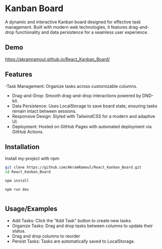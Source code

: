 
# Kanban Board


A dynamic and interactive Kanban board designed for effective task management. Built with modern web technologies, it features drag-and-drop functionality and data persistence for a seamless user experience.




## Demo

https://akramramoul.github.io/React_Kanban_Board/


## Features

-Task Management: Organize tasks across customizable columns.
- Drag-and-Drop: Smooth drag-and-drop interactions powered by DND-kit.
- Data Persistence: Uses LocalStorage to save board state, ensuring tasks remain intact between sessions.
- Responsive Design: Styled with TailwindCSS for a modern and adaptive UI.
- Deployment: Hosted on GitHub Pages with automated deployment via GitHub Actions.



## Installation

Install my-project with npm

```bash
git clone https://github.com/AkramRamoul/React_Kanban_Board.git
cd React_Kanban_Board

npm install

npm run dev



```
    
## Usage/Examples

- Add Tasks: Click the "Add Task" button to create new tasks.
- Organize Tasks: Drag and drop tasks between columns to update their status.
- Drag and drop columns to reorder
- Persist Tasks: Tasks are automatically saved to LocalStorage.

